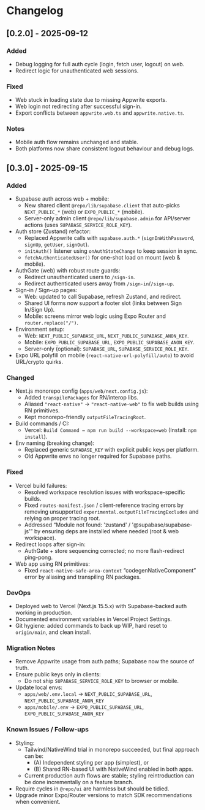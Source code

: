# Changelog

## [0.2.0] - 2025-09-12
### Added
- Debug logging for full auth cycle (login, fetch user, logout) on web.
- Redirect logic for unauthenticated web sessions.

### Fixed
- Web stuck in loading state due to missing Appwrite exports.
- Web login not redirecting after successful sign-in.
- Export conflicts between `appwrite.web.ts` and `appwrite.native.ts`.

### Notes
- Mobile auth flow remains unchanged and stable.
- Both platforms now share consistent logout behaviour and debug logs.

## [0.3.0] - 2025-09-15
### Added
- Supabase auth across web + mobile:
  - New shared client `@repo/lib/supabase.client` that auto-picks `NEXT_PUBLIC_*` (web) or `EXPO_PUBLIC_*` (mobile).
  - Server-only admin client `@repo/lib/supabase.admin` for API/server actions (uses `SUPABASE_SERVICE_ROLE_KEY`).
- Auth store (Zustand) refactor:
  - Replaced Appwrite calls with `supabase.auth.*` (`signInWithPassword`, `signUp`, `getUser`, `signOut`).
  - `initAuth()` listener using `onAuthStateChange` to keep session in sync.
  - `fetchAuthenticatedUser()` for one-shot load on mount (web & mobile).
- AuthGate (web) with robust route guards:
  - Redirect unauthenticated users to `/sign-in`.
  - Redirect authenticated users away from `/sign-in`/`/sign-up`.
- Sign-in / Sign-up pages:
  - Web: updated to call Supabase, refresh Zustand, and redirect.
  - Shared UI forms now support a footer slot (links between Sign In/Sign Up).
  - Mobile: screens mirror web logic using Expo Router and `router.replace("/")`.
- Environment setup:
  - Web: `NEXT_PUBLIC_SUPABASE_URL`, `NEXT_PUBLIC_SUPABASE_ANON_KEY`.
  - Mobile: `EXPO_PUBLIC_SUPABASE_URL`, `EXPO_PUBLIC_SUPABASE_ANON_KEY`.
  - Server-only (optional): `SUPABASE_URL`, `SUPABASE_SERVICE_ROLE_KEY`.
- Expo URL polyfill on mobile (`react-native-url-polyfill/auto`) to avoid URL/crypto quirks.

### Changed
- Next.js monorepo config (`apps/web/next.config.js`):
  - Added `transpilePackages` for RN/interop libs.
  - Aliased `"react-native"` → `"react-native-web"` to fix web builds using RN primitives.
  - Kept monorepo-friendly `outputFileTracingRoot`.
- Build commands / CI:
  - Vercel: `Build Command → npm run build --workspace=web` (Install: `npm install`).
- Env naming (breaking change):
  - Replaced generic `SUPABASE_KEY` with explicit public keys per platform.
  - Old Appwrite envs no longer required for Supabase paths.

### Fixed
- Vercel build failures:
  - Resolved workspace resolution issues with workspace-specific builds.
  - Fixed `routes-manifest.json` / client-reference tracing errors by removing unsupported `experimental.outputFileTracingExcludes` and relying on proper tracing root.
  - Addressed “Module not found: 'zustand' / '@supabase/supabase-js'” by ensuring deps are installed where needed (root & web workspace).
- Redirect loops after sign-in:
  - AuthGate + store sequencing corrected; no more flash-redirect ping-pong.
- Web app using RN primitives:
  - Fixed `react-native-safe-area-context` “codegenNativeComponent” error by aliasing and transpiling RN packages.

### DevOps
- Deployed web to Vercel (Next.js 15.5.x) with Supabase-backed auth working in production.
- Documented environment variables in Vercel Project Settings.
- Git hygiene: added commands to back up WIP, hard reset to `origin/main`, and clean install.

### Migration Notes
- Remove Appwrite usage from auth paths; Supabase now the source of truth.
- Ensure public keys only in clients:
  - Do not ship `SUPABASE_SERVICE_ROLE_KEY` to browser or mobile.
- Update local envs:
  - `apps/web/.env.local` → `NEXT_PUBLIC_SUPABASE_URL`, `NEXT_PUBLIC_SUPABASE_ANON_KEY`
  - `apps/mobile/.env` → `EXPO_PUBLIC_SUPABASE_URL`, `EXPO_PUBLIC_SUPABASE_ANON_KEY`

### Known Issues / Follow-ups
- Styling:
  - Tailwind/NativeWind trial in monorepo succeeded, but final approach can be:
    - (A) Independent styling per app (simplest), or  
    - (B) Shared RN-based UI with NativeWind enabled in both apps.  
  - Current production auth flows are stable; styling reintroduction can be done incrementally on a feature branch.
- Require cycles in `@repo/ui` are harmless but should be tidied.
- Upgrade minor Expo/Router versions to match SDK recommendations when convenient.
